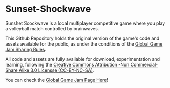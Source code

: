 # Sunset-Shockwave
Sunshet Scockwave is a local multiplayer competitive game where you play a volleyball match controlled by brainwaves. 

This Github Repository holds the original version of the game's code and assets available for the public, as under the conditions of the 
[Global Game Jam Sharing Rules](http://globalgamejam.org/faq).

All code and assets are fully available for download, experimentation and learning, following the [Creative Commons Attribution
-Non Commercial-Share Alike 3.0 Licensse (CC-BY-NC-SA)](https://creativecommons.org/licenses/by-nc-sa/3.0/).

You can check the [Global Game Jam Page Here](http://globalgamejam.org/2017/games/sunset-shockwave-17)!
